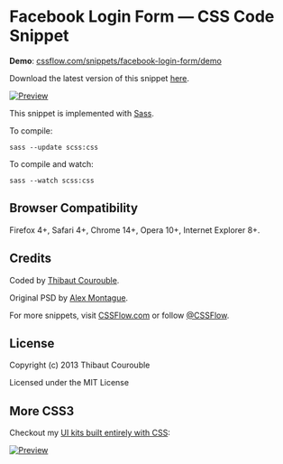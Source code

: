 # Facebook Login Form — CSS Code Snippet

**Demo**: [cssflow.com/snippets/facebook-login-form/demo](http://www.cssflow.com/snippets/facebook-login-form/demo)

Download the latest version of this snippet [here](http://www.cssflow.com/snippets/facebook-login-form.zip).

[![Preview](http://cdn.cssflow.com/snippets/facebook-login-form/preview-580.png)](http://www.cssflow.com/snippets/facebook-login-form)

This snippet is implemented with [Sass](https://github.com/nex3/sass).

To compile:

`sass --update scss:css`

To compile and watch:

`sass --watch scss:css`

## Browser Compatibility

Firefox 4+, Safari 4+, Chrome 14+, Opera 10+, Internet Explorer 8+.

## Credits

Coded by [Thibaut Courouble](http://thibaut.me).

Original PSD by [Alex Montague](http://dribbble.com/shots/808325-Facebook-Login-Freebie).

For more snippets, visit [CSSFlow.com](http://www.cssflow.com) or follow [@CSSFlow](https://twitter.com/CSSFlow).

## License

Copyright (c) 2013 Thibaut Courouble

Licensed under the MIT License

## More CSS3

Checkout my [UI kits built entirely with CSS](http://www.cssflow.com/ui-kits):

[![Preview](http://cdn.cssflow.com/kits/all_kits_preview_850.png)](http://www.cssflow.com/ui-kits)
